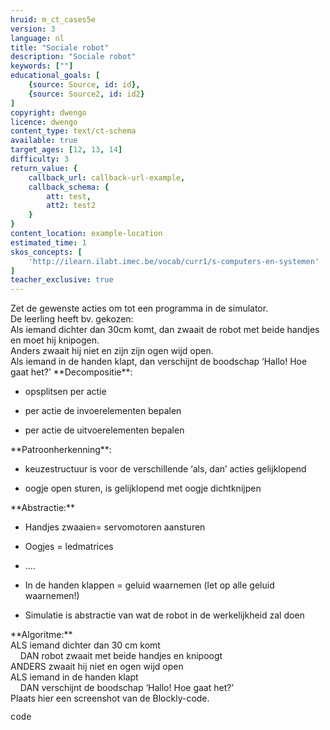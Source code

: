 ```yaml
---
hruid: m_ct_cases5e
version: 3
language: nl
title: "Sociale robot"
description: "Sociale robot"
keywords: [""]
educational_goals: [
    {source: Source, id: id}, 
    {source: Source2, id: id2}
]
copyright: dwengo
licence: dwengo
content_type: text/ct-schema
available: true
target_ages: [12, 13, 14]
difficulty: 3
return_value: {
    callback_url: callback-url-example,
    callback_schema: {
        att: test,
        att2: test2
    }
}
content_location: example-location
estimated_time: 1
skos_concepts: [
    'http://ilearn.ilabt.imec.be/vocab/curr1/s-computers-en-systemen'
]
teacher_exclusive: true
---
```


<context>
Zet de gewenste acties om tot een programma in de simulator.<br>
De leerling heeft bv. gekozen: <br>
  Als iemand dichter dan 30cm komt, dan zwaait de robot met beide handjes en moet hij knipogen. <br>
  Anders zwaait hij niet en zijn zijn ogen wijd open. <br>
  Als iemand in de handen klapt, dan verschijnt de boodschap ‘Hallo! Hoe gaat het?’
</context>
<decomposition>
**Decompositie**:<br>
<ul><li>opsplitsen per actie </li></ul>
<ul><li>per actie de invoerelementen bepalen</li></ul>
<ul><li>per actie de uitvoerelementen bepalen</li></ul>
</decomposition>
<patternRecognition>
**Patroonherkenning**:<br>
<ul><li>keuzestructuur is voor de verschillende ‘als, dan’ acties gelijklopend</li></ul>
<ul><li> oogje open sturen, is gelijklopend met oogje dichtknijpen</li></ul>
</patternRecognition>
<abstraction>
**Abstractie:**<br>
<ul><li>Handjes zwaaien= servomotoren aansturen</li></ul>
<ul><li>Oogjes = ledmatrices</li></ul>
<ul><li>….</li></ul>
<ul><li>In de handen klappen = geluid waarnemen (let op alle geluid waarnemen!)</li></ul>
<ul><li>Simulatie is abstractie van wat de robot in de werkelijkheid zal doen</li></ul>
</abstraction>
<algorithms>
**Algoritme:**<br>
ALS iemand dichter dan 30 cm komt<br>
&nbsp;&nbsp;&nbsp;&nbsp;DAN robot zwaait met beide handjes en knipoogt <br>
ANDERS zwaait hij niet en ogen wijd open <br>
ALS iemand in de handen klapt<br>
&nbsp;&nbsp;&nbsp;&nbsp;DAN verschijnt de boodschap ‘Hallo! Hoe gaat het?’<br>
</algorithms>
<implementation>
Plaats hier een screenshot van de Blockly-code.
<div class="alert alert-box alert-secondary"><p style="  font-family: 'Courier New', monospace;">
code
</p>
</div>
</implementation>

